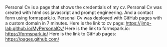 Personal Cv is a page that shows the credentials of my cv.
Personal Cv was created with html css javascript and prompt engineering.
And a contact form using formspark.io.
Personal Cv was deployed with GitHub pages with a custom domain in 7 minutes.
Here is the link to cv page: https://jimp-lab.github.io/MyPersonalCv/
Here is the link to formspark.io: https://formspark.io/
Here is the link to GitHub pages: 
https://pages.github.com/


